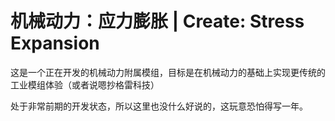 # 机械动力：应力膨胀 | Create: Stress Expansion

这是一个正在开发的机械动力附属模组，目标是在机械动力的基础上实现更传统的工业模组体验（或者说嗯抄格雷科技）

处于非常前期的开发状态，所以这里也没什么好说的，这玩意恐怕得写一年。